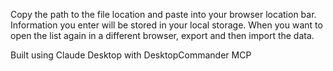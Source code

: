 Copy the path to the file location and paste into your browser location bar.
Information you enter will be stored in your local storage.
When you want to open the list again in a different browser, export and then import the data.

Built using Claude Desktop with DesktopCommander MCP
